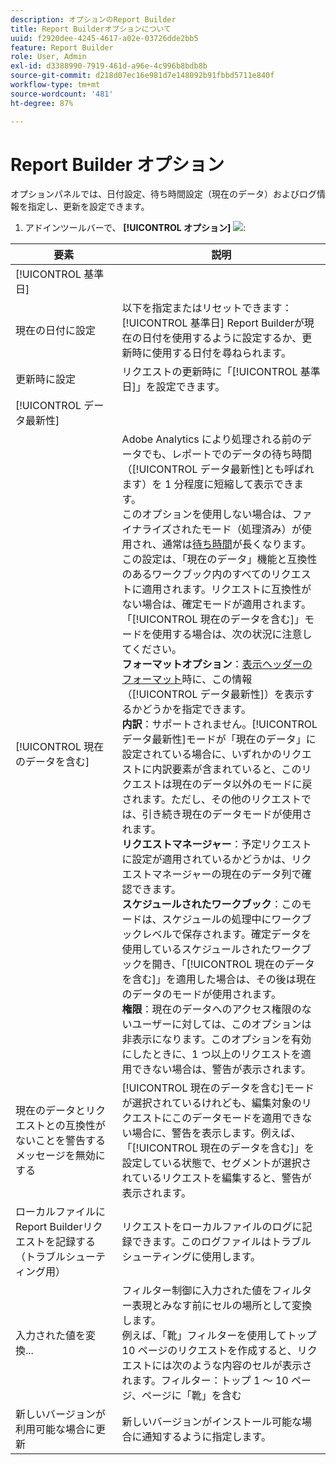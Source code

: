 ```yaml
---
description: オプションのReport Builder
title: Report Builderオプションについて
uuid: f2920dee-4245-4617-a02e-03726dde2bb5
feature: Report Builder
role: User, Admin
exl-id: d3388990-7919-461d-a96e-4c996b8bdb8b
source-git-commit: d218d07ec16e981d7e148092b91fbbd5711e840f
workflow-type: tm+mt
source-wordcount: '481'
ht-degree: 87%

---
```


# Report Builder オプション

オプションパネルでは、日付設定、待ち時間設定（現在のデータ）およびログ情報を指定し、更新を設定できます。

1. アドインツールバーで、 **[!UICONTROL オプション]** ![](https://spectrum.adobe.com/static/icons/workflow_18/Smock_Settings_18_N.svg):

| 要素 | 説明 |
|--- |--- |
| [!UICONTROL 基準日] |  |
| 現在の日付に設定 | 以下を指定またはリセットできます：  [!UICONTROL 基準日] Report Builderが現在の日付を使用するように設定するか、更新時に使用する日付を尋ねられます。 |
| 更新時に設定 | リクエストの更新時に「[!UICONTROL 基準日]」を設定できます。 |
| [!UICONTROL データ最新性] |  |
| [!UICONTROL 現在のデータを含む] | Adobe Analytics により処理される前のデータでも、レポートでのデータの待ち時間（[!UICONTROL データ最新性]とも呼ばれます）を 1 分程度に短縮して表示できます。<br>このオプションを使用しない場合は、ファイナライズされたモード（処理済み）が使用され、通常は[待ち時間](https://experienceleague.adobe.com/docs/analytics/analyze/reports-analytics/current-data.html?lang=ja)が長くなります。<br>この設定は、「現在のデータ」機能と互換性のあるワークブック内のすべてのリクエストに適用されます。リクエストに互換性がない場合は、確定モードが適用されます。<br>「[!UICONTROL 現在のデータを含む]」モードを使用する場合は、次の状況に注意してください。<br>**フォーマットオプション**：[表示ヘッダーのフォーマット](/help/analyze/report-builder/layout/t-format-display-headers.md)時に、この情報（[!UICONTROL データ最新性]）を表示するかどうかを指定できます。<br>**内訳**：サポートされません。[!UICONTROL データ最新性]モードが「現在のデータ」に設定されている場合に、いずれかのリクエストに内訳要素が含まれていると、このリクエストは現在のデータ以外のモードに戻されます。ただし、その他のリクエストでは、引き続き現在のデータモードが使用されます。<br>**リクエストマネージャー**：予定リクエストに設定が適用されているかどうかは、リクエストマネージャーの現在のデータ列で確認できます。<br>**スケジュールされたワークブック**：このモードは、スケジュールの処理中にワークブックレベルで保存されます。確定データを使用しているスケジュールされたワークブックを開き、「[!UICONTROL 現在のデータを含む]」を適用した場合は、その後は現在のデータのモードが使用されます。<br>**権限**：現在のデータへのアクセス権限のないユーザーに対しては、このオプションは非表示になります。このオプションを有効にしたときに、1 つ以上のリクエストを適用できない場合は、警告が表示されます。 |
| 現在のデータとリクエストとの互換性がないことを警告するメッセージを無効にする | [!UICONTROL 現在のデータを含む]モードが選択されているけれども、編集対象のリクエストにこのデータモードを適用できない場合に、警告を表示します。例えば、「[!UICONTROL 現在のデータを含む]」を設定している状態で、セグメントが選択されているリクエストを編集すると、警告が表示されます。 |
| ローカルファイルにReport Builderリクエストを記録する（トラブルシューティング用） | リクエストをローカルファイルのログに記録できます。このログファイルはトラブルシューティングに使用します。 |
| 入力された値を変換... | フィルター制御に入力された値をフィルター表現とみなす前にセルの場所として変換します。<br>例えば、「靴」フィルターを使用してトップ 10 ページのリクエストを作成すると、リクエストには次のような内容のセルが表示されます。フィルター：トップ 1 ～ 10 ページ、ページに「靴」を含む |
| 新しいバージョンが利用可能な場合に更新 | 新しいバージョンがインストール可能な場合に通知するように指定します。 |
